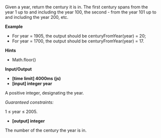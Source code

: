 Given a year, return the century it is in. The first century spans from the year 1 up to and including the year 100, the second - from the year 101 up to and including the year 200, etc.

**Example**

- For year = 1905, the output should be
centuryFromYear(year) = 20;
- For year = 1700, the output should be
centuryFromYear(year) = 17.

**Hints**
-   Math.floor()

**Input/Output**

- **[time limit] 4000ms (js)**
- **[input] integer year**

A positive integer, designating the year.

*Guaranteed constraints:* 

1 ≤ year ≤ 2005.

- **[output] integer**

The number of the century the year is in.